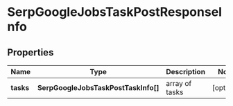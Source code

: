 # SerpGoogleJobsTaskPostResponseInfo

## Properties

| Name | Type | Description | Notes |
|------------ | ------------- | ------------- | -------------|
**tasks** | **SerpGoogleJobsTaskPostTaskInfo[]** | array of tasks |[optional]|
